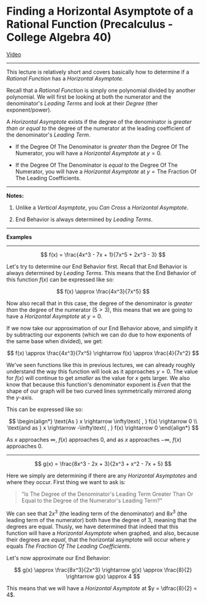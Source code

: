 # Finding a Horizontal Asymptote of a Rational Function (Precalculus - College Algebra 40)

[Video](https://www.youtube.com/watch?v=D-H9N-_Y77Y)

---

This lecture is relatively short and covers basically how to determine if a
_Rational Function_ has a _Horizontal Asymptote_.

Recall that a _Rational Function_ is simply one polynomial divided by another
polynomial. We will first be looking at both the numerator and the denominator's
_Leading Terms_ and look at their _Degree_ (ther exponent/power).

A _Horizontal Asymptote_ exists if the degree of the denominator is _greater
than or equal to_ the degree of the numerator at the leading coefficient of the
denominator's _Leading Term_.

- If the Degree Of The Denominator is _greater than_ the Degree Of The
  Numerator, you will have a _Horizontal Asymptote_ at $y = 0$.

- If the Degree Of The Denominator is _equal to_ the Degree Of The Numerator,
  you will have a _Horizontal Asymptote_ at
  $y = \text{The Fraction Of The Leading Coefficients}$.

---

**Notes:**

1. Unlike a _Vertical Asymptote_, you _Can Cross_ a _Horizontal Asymptote_.

2. End Behavior is always determined by _Leading Terms_.

---

**Examples**

---

$$ f(x) = \frac{4x^3 - 7x + 1}{7x^5 + 2x^3 - 3} $$

Let's try to determine our End Behavior first. Recall that End Behavior is
always determined by _Leading Terms_. This means that the End Behavior of this
function $f(x)$ can be expressed like so:

$$ f(x) \approx \frac{4x^3}{7x^5} $$

Now also recall that in this case, the degree of the denominator is _greater
than_ the degree of the numerator ($5 > 3$), this means that we are going to
have a _Horizontal Asymptote_ at $y = 0$.

If we now take our approximation of our End Behavior above, and simplify it by
subtracting our exponents (which we can do due to how exponents of the same base
when divided), we get:

$$ f(x) \approx \frac{4x^3}{7x^5} \rightarrow f(x) \approx \frac{4}{7x^2} $$

We've seen functions like this in previous lectures, we can already roughly
understand the way this function will look as it approaches $y = 0$. The value
for $f(x)$ will continue to get _smaller_ as the value for $x$ gets larger. We
also know that because this function's denominator exponent is _Even_ that the
shape of our graph will be two curved lines symmetrically mirrored along the
$y$-axis.

This can be expressed like so:

$$
\begin{align*}
\text{As } x \rightarrow \infty\text{ , } f(x) \rightarrow 0 \\
\text{and as } x \rightarrow -\infty\text{ , } f(x) \rightarrow 0
\end{align*}
$$

As $x$ approaches $\infty$, $f(x)$ approaches $0$, and as $x$ approaches
$-\infty$, $f(x)$ approaches $0$.

---

$$ g(x) = \frac{8x^3 - 2x + 3}{2x^3 + x^2 - 7x + 5} $$

Here we simply are determining if there are any _Horizontal Asymptotes_ and
where they occur. First thing we want to ask is:

> "Is The Degree of the Denominator's Leading Term Greater Than Or Equal to the
> Degree of the Numerator's Leading Term?"

We can see that $2x^3$ (the leading term of the denominator) and $8x^3$ (the
leading term of the numerator) both have the degree of $3$, meaning that the
degrees are equal. Thusly, we have determined that indeed that this function
will have a _Horizontal Asymptote_ when graphed, and also, because their degrees
are _equal_, that the horizontal asymptote will occur where $y$ equals _The
Fraction Of The Leading Coefficients_.

Let's now approximate our End Behavior:

$$ g(x) \approx \frac{8x^3}{2x^3} \rightarrow g(x) \approx \frac{8}{2} \rightarrow g(x) \approx 4 $$

This means that we will have a _Horizontal Asymptote_ at $y = \dfrac{8}{2} = 4$.
